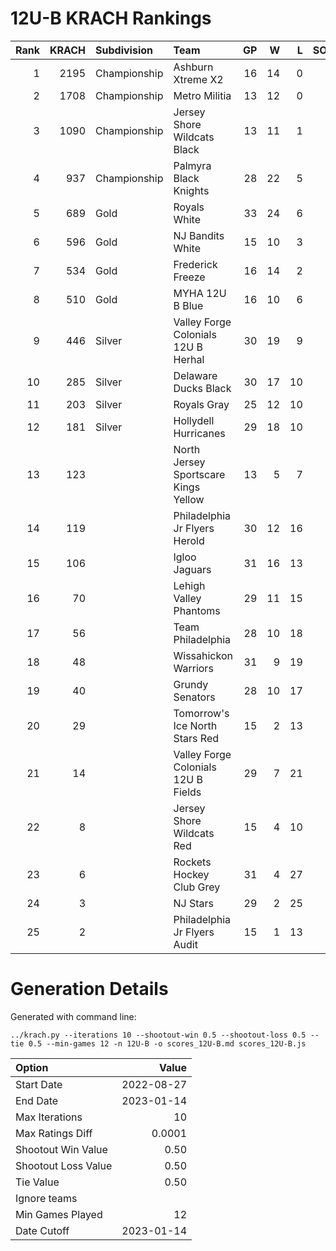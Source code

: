 # 12U-B KRACH Rankings
Rank|KRACH|Subdivision|Team|GP|W|L|SOW|SOL|T|SoS
---:|---:|:---|:---|---:|---:|---:|---:|---:|---:|---:
1|2195|Championship|Ashburn Xtreme X2|16|14|0|1|1|0|425
2|1708|Championship|Metro Militia|13|12|0|0|1|0|279
3|1090|Championship|Jersey Shore Wildcats Black|13|11|1|1|0|0|381
4|937|Championship|Palmyra Black Knights|28|22|5|0|1|0|446
5|689|Gold|Royals White|33|24|6|0|2|1|376
6|596|Gold|NJ Bandits White|15|10|3|1|1|0|437
7|534|Gold|Frederick Freeze|16|14|2|0|0|0|104
8|510|Gold|MYHA 12U B Blue|16|10|6|0|0|0|460
9|446|Silver|Valley Forge Colonials 12U B Herhal|30|19|9|1|1|0|451
10|285|Silver|Delaware Ducks Black|30|17|10|2|0|1|377
11|203|Silver|Royals Gray|25|12|10|1|2|0|393
12|181|Silver|Hollydell Hurricanes|29|18|10|1|0|0|319
13|123||North Jersey Sportscare Kings Yellow|13|5|7|1|0|0|558
14|119||Philadelphia Jr Flyers Herold|30|12|16|1|1|0|317
15|106||Igloo Jaguars|31|16|13|1|1|0|199
16|70||Lehigh Valley Phantoms|29|11|15|2|1|0|244
17|56||Team Philadelphia|28|10|18|0|0|0|337
18|48||Wissahickon Warriors|31|9|19|1|2|0|293
19|40||Grundy Senators|28|10|17|0|1|0|316
20|29||Tomorrow's Ice North Stars Red|15|2|13|0|0|0|578
21|14||Valley Forge Colonials 12U B Fields|29|7|21|1|0|0|209
22|8||Jersey Shore Wildcats Red|15|4|10|0|1|0|293
23|6||Rockets Hockey Club Grey|31|4|27|0|0|0|319
24|3||NJ Stars|29|2|25|2|0|0|239
25|2||Philadelphia Jr Flyers Audit|15|1|13|0|1|0|85
# Generation Details

Generated with command line:
```
../krach.py --iterations 10 --shootout-win 0.5 --shootout-loss 0.5 --tie 0.5 --min-games 12 -n 12U-B -o scores_12U-B.md scores_12U-B.js
```

| Option | Value |
| :----- | ----: |
| Start Date | 2022-08-27 |
| End Date | 2023-01-14 |
| Max Iterations | 10 |
| Max Ratings Diff | 0.0001 |
| Shootout Win Value | 0.50 |
| Shootout Loss Value | 0.50 |
| Tie Value | 0.50 |
| Ignore teams |  |
| Min Games Played | 12 |
| Date Cutoff | 2023-01-14 |

